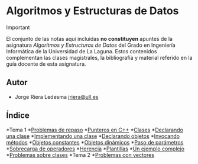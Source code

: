 # Algoritmos y Estructuras de Datos

> [!IMPORTANT]
El conjunto de las notas aquí incluidas **no constituyen** apuntes de la asignatura *Algoritmos y Estructuras de Datos* del Grado en Ingeniería Informática de la Universidad de La Laguna. Estos contenidos complementan las clases magistrales, la bibliografía y material referido en la guía docente de esta asignatura.

## Autor
- Jorge Riera Ledesma <jriera@ull.es>

## Índice

*Tema 1
  *[Problemas de repaso](problemas/Problemas1.md)
  *[Punteros en C++](Temario/Tema1/punteros/punteros.md)
  *[Clases](Temario/Tema1/clases/clases.md)
    *[Declarando una clase](Temario/Tema1/clases/definicion-de-clases.md)
    *[Implementando una clase](Temario/Tema1/clases/implementacion-de-clases.md)
    *[Declarando objetos](Temario/Tema1/clases/declarando-objetos.md)
    *[Invocando métodos](Temario/Tema1/clases/invocando-metodos.md)
    *[Objetos constantes](Temario/Tema1/clases/declarando-objetos-constantes.md)
    *[Objetos dinámicos](Temario/Tema1/clases/objetos-dinamicos.md)
    *[Paso de parámetros](Temario/Tema1/clases/paso-de-parametros.md)
    *[Sobrecarga de operadores](Temario/Tema1/clases/sobrecarga-de-operadores.md)
    *[Herencia](Temario/Tema1/clases/herencia.md)
    *[Plantillas](Temario/Tema1/clases/plantillas.md)
  *[Un ejemplo complejo](Temario/Tema1/un-ejemplo.md)
  *[Problemas sobre clases](problemas/Problemas2.md)
*Tema 2
  *[Problemas con vectores](Temario/Tema2/problema_vector.md)
  

